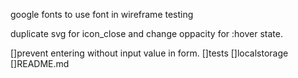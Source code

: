
google fonts to use font in wireframe
testing

duplicate svg for icon_close and change oppacity for :hover state.

[]prevent entering without input value in form.
[]tests
[]localstorage
[]README.md
